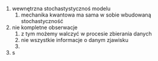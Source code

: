1. wewnętrzna stochastystycznoś modelu 
	1. mechanika kwantowa ma sama w sobie wbudowaną stochastyczność
2. nie kompletne obserwacje 
	1. z tym możemy walczyć w procesie zbierania danych
	2. nie wszystkie informacje o danym zjawisku
	3. 
3. s 